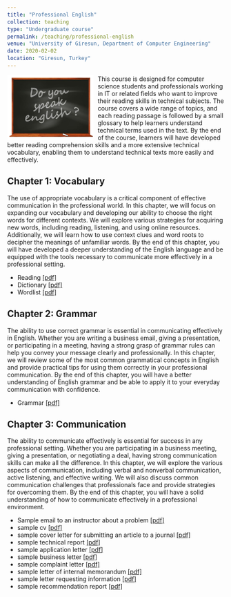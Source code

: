 ```yaml
---
title: "Professional English"
collection: teaching
type: "Undergraduate course"
permalink: /teaching/professional-english
venue: "University of Giresun, Department of Computer Engineering"
date: 2020-02-02
location: "Giresun, Turkey"
---
```


<img align="left" width="200" alt="professional english" src="/images/teaching/professional-english-course.png" style="float: left; margin-right: 10px;"> This course is designed for computer science students and professionals working in IT or related fields who want to improve their reading skills in technical subjects. The course covers a wide range of topics, and each reading passage is followed by a small glossary to help learners understand technical terms used in the text. By the end of the course, learners will have developed better reading comprehension skills and a more extensive technical vocabulary, enabling them to understand technical texts more easily and effectively.

Chapter 1: Vocabulary
-----

The use of appropriate vocabulary is a critical component of effective communication in the professional world. In this chapter, we will focus on expanding our vocabulary and developing our ability to choose the right words for different contexts. We will explore various strategies for acquiring new words, including reading, listening, and using online resources. Additionally, we will learn how to use context clues and word roots to decipher the meanings of unfamiliar words. By the end of this chapter, you will have developed a deeper understanding of the English language and be equipped with the tools necessary to communicate more effectively in a professional setting.

* Reading <a href="../files/pro_eng/Professional_English.pdf">[pdf]</a>
* Dictionary <a href="../files/pro_eng/dictionary.pdf">[pdf]</a>
* Wordlist <a href="../files/pro_eng/wordlist.pdf">[pdf]</a>

Chapter 2: Grammar
-----

The ability to use correct grammar is essential in communicating effectively in English. Whether you are writing a business email, giving a presentation, or participating in a meeting, having a strong grasp of grammar rules can help you convey your message clearly and professionally. In this chapter, we will review some of the most common grammatical concepts in English and provide practical tips for using them correctly in your professional communication. By the end of this chapter, you will have a better understanding of English grammar and be able to apply it to your everyday communication with confidence.

* Grammar <a href="../files/pro_eng/Professional_English.pdf">[pdf]</a>

Chapter 3: Communication
-----

The ability to communicate effectively is essential for success in any professional setting. Whether you are participating in a business meeting, giving a presentation, or negotiating a deal, having strong communication skills can make all the difference. In this chapter, we will explore the various aspects of communication, including verbal and nonverbal communication, active listening, and effective writing. We will also discuss common communication challenges that professionals face and provide strategies for overcoming them. By the end of this chapter, you will have a solid understanding of how to communicate effectively in a professional environment.

* Sample email to an instructor about a problem <a href="../files/pro_eng/sample-email-to-an-instructor-about-a-problem.pdf">[pdf]</a>
* sample cv <a href="../files/pro_eng/sample-cv.pdf">[pdf]</a>
* sample cover letter for submitting an article to a journal <a href="../files/pro_eng/sample-cover-letter-for-submitting-an-article-to-a-journal.pdf">[pdf]</a>
* sample technical report <a href="../files/pro_eng/sample-technical-report.pdf">[pdf]</a>
* sample application letter <a href="../files/pro_eng/sample-application-letter.pdf">[pdf]</a>
* sample business letter <a href="../files/pro_eng/sample-business-letter.pdf">[pdf]</a>
* sample complaint letter <a href="../files/pro_eng/sample-complaint-letter.pdf">[pdf]</a>
* sample letter of internal memorandum <a href="../files/pro_eng/sample-letter-of-internal-memorandum.pdf">[pdf]</a>
* sample letter requesting information <a href="../files/pro_eng/sample-letter-requesting-information.pdf">[pdf]</a>
* sample recommendation report <a href="../files/pro_eng/sample-recommendation-report.pdf">[pdf]</a>
